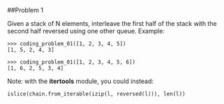 ##Problem 1

Given a stack of N elements, interleave the first half of the stack
with the second half reversed using one other queue.
Example:

    >>> coding_problem_01([1, 2, 3, 4, 5])
    [1, 5, 2, 4, 3]
    
    >>> coding_problem_01([1, 2, 3, 4, 5, 6])
    [1, 6, 2, 5, 3, 4]

Note: with the **itertools** module, you could instead:

    islice(chain.from_iterable(izip(l, reversed(l))), len(l))
